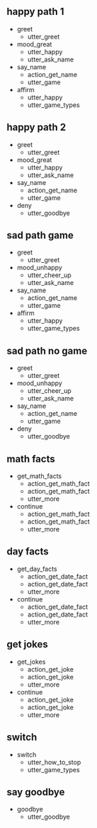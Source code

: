 ## happy path 1
* greet
  - utter_greet
* mood_great
  - utter_happy
  - utter_ask_name
* say_name
  - action_get_name
  - utter_game
* affirm
  - utter_happy
  - utter_game_types

## happy path 2
* greet
  - utter_greet
* mood_great
  - utter_happy
  - utter_ask_name
* say_name
  - action_get_name
  - utter_game
* deny
  - utter_goodbye

## sad path game
* greet
  - utter_greet
* mood_unhappy
  - utter_cheer_up
  - utter_ask_name
* say_name
  - action_get_name
  - utter_game
* affirm
  - utter_happy
  - utter_game_types

## sad path no game
* greet
  - utter_greet
* mood_unhappy
  - utter_cheer_up
  - utter_ask_name
* say_name
  - action_get_name
  - utter_game
* deny
  - utter_goodbye

## math facts
* get_math_facts
  - action_get_math_fact
  - action_get_math_fact
  - utter_more
* continue
  - action_get_math_fact
  - action_get_math_fact
  - utter_more

## day facts
* get_day_facts
  - action_get_date_fact
  - action_get_date_fact
  - utter_more
* continue
  - action_get_date_fact
  - action_get_date_fact
  - utter_more

## get jokes
* get_jokes
  - action_get_joke
  - action_get_joke
  - utter_more
* continue
  - action_get_joke
  - action_get_joke
  - utter_more

## switch
* switch
  - utter_how_to_stop
  - utter_game_types


## say goodbye
* goodbye
  - utter_goodbye
